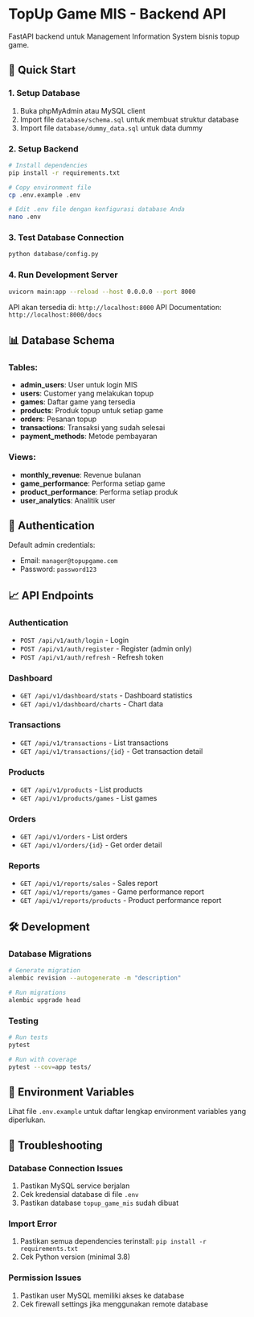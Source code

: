 # TopUp Game MIS - Backend API

FastAPI backend untuk Management Information System bisnis topup game.

## 🚀 Quick Start

### 1. Setup Database

1. Buka phpMyAdmin atau MySQL client
2. Import file `database/schema.sql` untuk membuat struktur database
3. Import file `database/dummy_data.sql` untuk data dummy

### 2. Setup Backend

```bash
# Install dependencies
pip install -r requirements.txt

# Copy environment file
cp .env.example .env

# Edit .env file dengan konfigurasi database Anda
nano .env
```

### 3. Test Database Connection

```bash
python database/config.py
```

### 4. Run Development Server

```bash
uvicorn main:app --reload --host 0.0.0.0 --port 8000
```

API akan tersedia di: `http://localhost:8000`
API Documentation: `http://localhost:8000/docs`

## 📊 Database Schema

### Tables:
- **admin_users**: User untuk login MIS
- **users**: Customer yang melakukan topup
- **games**: Daftar game yang tersedia
- **products**: Produk topup untuk setiap game
- **orders**: Pesanan topup
- **transactions**: Transaksi yang sudah selesai
- **payment_methods**: Metode pembayaran

### Views:
- **monthly_revenue**: Revenue bulanan
- **game_performance**: Performa setiap game
- **product_performance**: Performa setiap produk
- **user_analytics**: Analitik user

## 🔐 Authentication

Default admin credentials:
- Email: `manager@topupgame.com`
- Password: `password123`

## 📈 API Endpoints

### Authentication
- `POST /api/v1/auth/login` - Login
- `POST /api/v1/auth/register` - Register (admin only)
- `POST /api/v1/auth/refresh` - Refresh token

### Dashboard
- `GET /api/v1/dashboard/stats` - Dashboard statistics
- `GET /api/v1/dashboard/charts` - Chart data

### Transactions
- `GET /api/v1/transactions` - List transactions
- `GET /api/v1/transactions/{id}` - Get transaction detail

### Products
- `GET /api/v1/products` - List products
- `GET /api/v1/products/games` - List games

### Orders
- `GET /api/v1/orders` - List orders
- `GET /api/v1/orders/{id}` - Get order detail

### Reports
- `GET /api/v1/reports/sales` - Sales report
- `GET /api/v1/reports/games` - Game performance report
- `GET /api/v1/reports/products` - Product performance report

## 🛠️ Development

### Database Migrations

```bash
# Generate migration
alembic revision --autogenerate -m "description"

# Run migrations
alembic upgrade head
```

### Testing

```bash
# Run tests
pytest

# Run with coverage
pytest --cov=app tests/
```

## 📝 Environment Variables

Lihat file `.env.example` untuk daftar lengkap environment variables yang diperlukan.

## 🔧 Troubleshooting

### Database Connection Issues
1. Pastikan MySQL service berjalan
2. Cek kredensial database di file `.env`
3. Pastikan database `topup_game_mis` sudah dibuat

### Import Error
1. Pastikan semua dependencies terinstall: `pip install -r requirements.txt`
2. Cek Python version (minimal 3.8)

### Permission Issues
1. Pastikan user MySQL memiliki akses ke database
2. Cek firewall settings jika menggunakan remote database